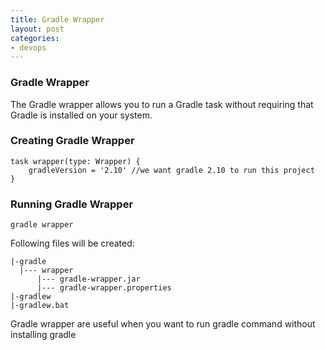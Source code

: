 ```yaml
---
title: Gradle Wrapper
layout: post
categories:
- devops
---
```


### Gradle Wrapper
The Gradle wrapper allows you to run a Gradle task without requiring that Gradle is installed on your system.

### Creating Gradle Wrapper

```
task wrapper(type: Wrapper) {
    gradleVersion = '2.10' //we want gradle 2.10 to run this project
}
```

### Running Gradle Wrapper

`gradle wrapper`

Following files will be created:
```
|-gradle
  |--- wrapper
      |--- gradle-wrapper.jar
      |--- gradle-wrapper.properties
|-gradlew
|-gradlew.bat
```

Gradle wrapper are useful when you want to run gradle command without installing gradle
